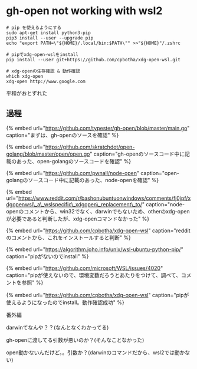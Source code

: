 # gh-open not working with wsl2



```text
# pip を使えるようにする
sudo apt-get install python3-pip
pip3 install --user --upgrade pip
echo "export PATH=\"${HOME}/.local/bin:$PATH\"" >>"${HOME}"/.zshrc

# pipでxdg-open-wslをinstall
pip install --user git+https://github.com/cpbotha/xdg-open-wsl.git

# xdg-openの生存確認 & 動作確認
which xdg-open
xdg-open http://www.google.com
```

平和がおとずれた

## 過程

{% embed url="https://github.com/typester/gh-open/blob/master/main.go" caption="まずは、gh-openのソースを確認" %}

{% embed url="https://github.com/skratchdot/open-golang/blob/master/open/open.go" caption="gh-openのソースコード中に記載のあった、open-golangのソースコードを確認" %}

{% embed url="https://github.com/pwnall/node-open" caption="open-golangのソースコード中に記載のあった、node-openを確認" %}

{% embed url="https://www.reddit.com/r/bashonubuntuonwindows/comments/fj0jpf/xdgopenwsl\_a\_wslspecific\_xdgopen\_replacement\_to/" caption="node-openのコメントから、win32でなく、darwinでもないため、otherのxdg-openが必要であると判断したが、xdg-openコマンドなかった" %}

{% embed url="https://github.com/cpbotha/xdg-open-wsl" caption="redditのコメントから、これをインストールすると判断" %}

{% embed url="https://algorithm.joho.info/unix/wsl-ubuntu-python-pip/" caption="pipがないのでinstall" %}

{% embed url="https://github.com/microsoft/WSL/issues/4020" caption="pipが使えないので、環境変数だろうとあたりをつけて、調べて、コメントを参照" %}

{% embed url="https://github.com/cpbotha/xdg-open-wsl" caption="pipが使えるようになったのでinstall。動作確認成功" %}

番外編

darwinてなんや？？\(なんとなくわかってる\)

gh-openに渡してる引数が悪いのか？\(そんなことなかった\)

open動かないんだけど。。引数か？\(darwinのコマンドだから、wsl2では動かない\)



